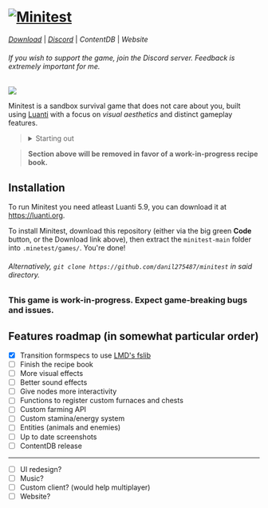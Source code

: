 # [![Minitest](misc/readme_logo.png)](https://github.com/danil275487/minitest)
[*Download*](https://github.com/danil275487/minitest/archive/refs/heads/main.zip) | [*Discord*](https://discord.gg/6QvVxxsv6n) | <span title="Not yet!">*ContentDB*</span> | <span title="Not yet!">*Website*</span>
###### If you wish to support the game, join the Discord server. Feedback is extremely important for me.

![](misc/readme_screenshots.png)

Minitest is a sandbox survival game that does not care about you, built using [Luanti](https://luanti.org/) with a focus on <span title="Uses only the colors from Commodore 64, aims to use obscure Luanti configuration options for further customization">*visual aesthetics*</span> and distinct gameplay features.

> <details markdown='1'><summary>Starting out</summary>
> You wake up in a lush colorful world with no recollection of who or where you are, and you must thrive.
> Start off by gathering twigs and rocks, then using your trusty stone axe chop down trees, before making a crafting bench using 2 planks and sticks. Delve into caves to find better ores for equipment.

> **Section above will be removed in favor of a work-in-progress recipe book.**
> </details>

## Installation
To run Minitest you need atleast Luanti 5.9, you can download it at https://luanti.org.

To install Minitest, download this repository (either via the big green **Code** button, or the Download link above), then extract the `minitest-main` folder into `.minetest/games/`. You're done!

###### Alternatively, `git clone https://github.com/danil275487/minitest` in said directory.

### This game is **work-in-progress**. Expect game-breaking bugs and issues.

## Features roadmap (in somewhat particular order)

- [x] Transition formspecs to use [LMD's fslib](https://content.luanti.org/packages/LMD/fslib/)
- [ ] Finish the recipe book
- [ ] More visual effects
- [ ] Better sound effects
- [ ] Give nodes more interactivity
- [ ] Functions to register custom furnaces and chests
- [ ] Custom farming API
- [ ] Custom stamina/energy system
- [ ] Entities (animals and enemies)
- [ ] Up to date screenshots
- [ ] ContentDB release
---
- [ ] UI redesign?
- [ ] Music?
- [ ] Custom client? (would help multiplayer)
- [ ] Website?
